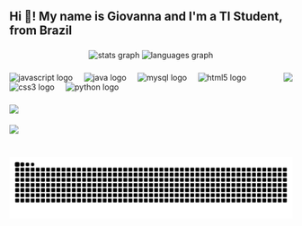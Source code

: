 <h2 align="left">Hi 👋! My name is Giovanna and I'm a TI Student, from Brazil</h2>

###

<div align="center">
  <img src="https://github-readme-stats.vercel.app/api?username=giovannabreinack&hide_title=false&hide_rank=false&show_icons=true&include_all_commits=true&count_private=true&disable_animations=false&theme=dracula&locale=en&hide_border=false" height="150" alt="stats graph"  />
  <img src="https://github-readme-stats.vercel.app/api/top-langs?username=giovannabreinack&locale=en&hide_title=false&layout=compact&card_width=320&langs_count=5&theme=dracula&hide_border=false" height="150" alt="languages graph"  />
</div>

###

<img align="right" height="150" src="https://i.giphy.com/media/v1.Y2lkPTc5MGI3NjExaXZoa2phdWxkYnJkOHRhdTRzMWNiZXZwbjE0dWwxd3VseXN6djc0biZlcD12MV9pbnRlcm5hbF9naWZfYnlfaWQmY3Q9Zw/fByehYIrOIzO8XolJK/giphy.gif"/>

###

<div align="left">
  <img src="https://cdn.jsdelivr.net/gh/devicons/devicon/icons/javascript/javascript-original.svg" height="30" alt="javascript logo"  />
  <img width="12" />
  <img src="https://cdn.jsdelivr.net/gh/devicons/devicon/icons/java/java-original.svg" height="30" alt="java logo"  />
  <img width="12" />
  <img src="https://cdn.jsdelivr.net/gh/devicons/devicon/icons/mysql/mysql-original.svg" height="30" alt="mysql logo"  />
  <img width="12" />
  <img src="https://cdn.jsdelivr.net/gh/devicons/devicon/icons/html5/html5-original.svg" height="30" alt="html5 logo"  />
  <img width="12" />
  <img src="https://cdn.jsdelivr.net/gh/devicons/devicon/icons/css3/css3-original.svg" height="30" alt="css3 logo"  />
  <img width="12" />
  <img src="https://cdn.jsdelivr.net/gh/devicons/devicon/icons/python/python-original.svg" height="30" alt="python logo"  />
</div>

###

<div align="left">
    <a href = "mailto:giovannabreinackcolombara@gmail.com"><img src ="https://img.shields.io/badge/-Gmail-%23333?style=for-the-badge&logo=gmail&logoColor=white" target="_blank"></a>
  <br>
  <br>
  <a href="https://www.linkedin.com/in/giovanna-colombara/" target="_blank"><img src="https://img.shields.io/badge/-LinkedIn-%23007785?style-for-the-badge&logo=linkedin&logoColor=white" target="_blank></a>
</div>

                                                                              
<br clear="both">
<img src="https://raw.githubusercontent.com/giovannabreinack/giovannabreinack/output/snake.svg" alt="Snake animation" />












